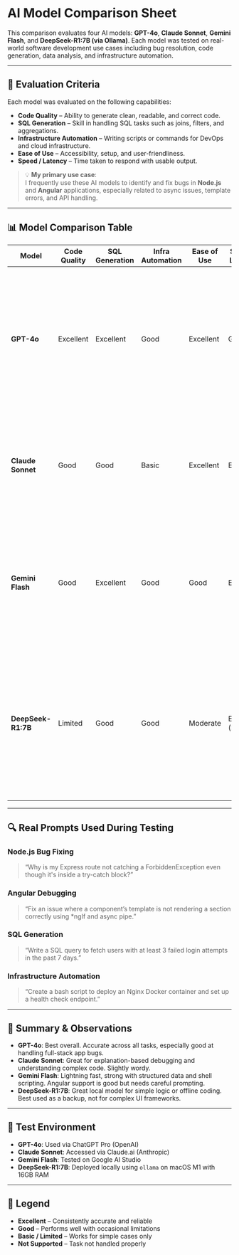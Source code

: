 # AI Model Comparison Sheet

This comparison evaluates four AI models: **GPT-4o**, **Claude Sonnet**, **Gemini Flash**, and **DeepSeek-R1:7B (via Ollama)**. Each model was tested on real-world software development use cases including bug resolution, code generation, data analysis, and infrastructure automation.

---

## 🧪 Evaluation Criteria

Each model was evaluated on the following capabilities:

- **Code Quality** – Ability to generate clean, readable, and correct code.
- **SQL Generation** – Skill in handling SQL tasks such as joins, filters, and aggregations.
- **Infrastructure Automation** – Writing scripts or commands for DevOps and cloud infrastructure.
- **Ease of Use** – Accessibility, setup, and user-friendliness.
- **Speed / Latency** – Time taken to respond with usable output.

> 💡 **My primary use case**:  
> I frequently use these AI models to identify and fix bugs in **Node.js** and **Angular** applications, especially related to async issues, template errors, and API handling.

---

## 📊 Model Comparison Table

| Model              | Code Quality | SQL Generation | Infra Automation | Ease of Use | Speed / Latency | Comments |
|--------------------|--------------|----------------|------------------|-------------|------------------|----------|
| **GPT-4o**         | Excellent    | Excellent      | Good             | Excellent   | Good             | Helped resolve a Node.js API error and an Angular rendering bug caused by `*ngIf` logic. Great at interpreting stack traces and suggesting precise changes. |
| **Claude Sonnet**  | Good         | Good           | Basic            | Excellent   | Excellent        | Suggested fixes for issues with `FormArray` rendering in Angular templates. Very natural explanations, helpful for learning and debugging. |
| **Gemini Flash**   | Good         | Excellent      | Good             | Good        | Excellent        | Helped rewrite a MongoDB aggregation in Node.js and debug a reactive form binding issue in Angular. Fastest model in terms of output. |
| **DeepSeek-R1:7B** | Limited      | Good           | Good             | Moderate    | Excellent (local) | Handled basic JavaScript and Node.js issues well. Struggled with Angular-specific concepts like lifecycle hooks or structural directives. Useful for quick offline tasks. |

---

## 🔍 Real Prompts Used During Testing

### Node.js Bug Fixing
> “Why is my Express route not catching a ForbiddenException even though it's inside a try-catch block?”

### Angular Debugging
> “Fix an issue where a component’s template is not rendering a section correctly using *ngIf and async pipe.”

### SQL Generation
> “Write a SQL query to fetch users with at least 3 failed login attempts in the past 7 days.”

### Infrastructure Automation
> “Create a bash script to deploy an Nginx Docker container and set up a health check endpoint.”

---

## 🏁 Summary & Observations

- **GPT-4o**: Best overall. Accurate across all tasks, especially good at handling full-stack app bugs.
- **Claude Sonnet**: Great for explanation-based debugging and understanding complex code. Slightly wordy.
- **Gemini Flash**: Lightning fast, strong with structured data and shell scripting. Angular support is good but needs careful prompting.
- **DeepSeek-R1:7B**: Great local model for simple logic or offline coding. Best used as a backup, not for complex UI frameworks.

---

## 🔧 Test Environment

- **GPT-4o**: Used via ChatGPT Pro (OpenAI)
- **Claude Sonnet**: Accessed via Claude.ai (Anthropic)
- **Gemini Flash**: Tested on Google AI Studio
- **DeepSeek-R1:7B**: Deployed locally using `ollama` on macOS M1 with 16GB RAM

---

## 📎 Legend

- **Excellent** – Consistently accurate and reliable
- **Good** – Performs well with occasional limitations
- **Basic / Limited** – Works for simple cases only
- **Not Supported** – Task not handled properly

